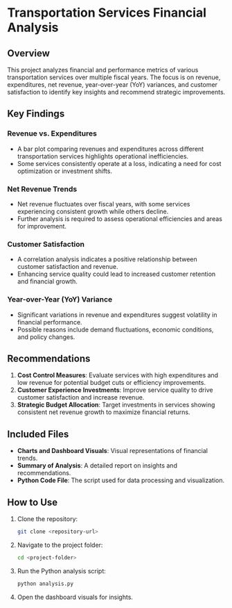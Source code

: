 # Transportation Services Financial Analysis

## Overview
This project analyzes financial and performance metrics of various transportation services over multiple fiscal years. The focus is on revenue, expenditures, net revenue, year-over-year (YoY) variances, and customer satisfaction to identify key insights and recommend strategic improvements.

## Key Findings

### Revenue vs. Expenditures
- A bar plot comparing revenues and expenditures across different transportation services highlights operational inefficiencies.
- Some services consistently operate at a loss, indicating a need for cost optimization or investment shifts.

### Net Revenue Trends
- Net revenue fluctuates over fiscal years, with some services experiencing consistent growth while others decline.
- Further analysis is required to assess operational efficiencies and areas for improvement.

### Customer Satisfaction
- A correlation analysis indicates a positive relationship between customer satisfaction and revenue.
- Enhancing service quality could lead to increased customer retention and financial growth.

### Year-over-Year (YoY) Variance
- Significant variations in revenue and expenditures suggest volatility in financial performance.
- Possible reasons include demand fluctuations, economic conditions, and policy changes.

## Recommendations
1. **Cost Control Measures**: Evaluate services with high expenditures and low revenue for potential budget cuts or efficiency improvements.
2. **Customer Experience Investments**: Improve service quality to drive customer satisfaction and increase revenue.
3. **Strategic Budget Allocation**: Target investments in services showing consistent net revenue growth to maximize financial returns.

## Included Files
- **Charts and Dashboard Visuals**: Visual representations of financial trends.
- **Summary of Analysis**: A detailed report on insights and recommendations.
- **Python Code File**: The script used for data processing and visualization.

## How to Use
1. Clone the repository:
   ```sh
   git clone <repository-url>
   ```
2. Navigate to the project folder:
   ```sh
   cd <project-folder>
   ```
3. Run the Python analysis script:
   ```sh
   python analysis.py
   ```
4. Open the dashboard visuals for insights.




